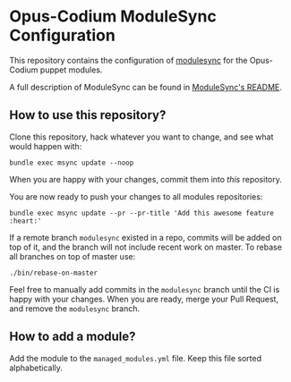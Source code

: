# Opus-Codium ModuleSync Configuration

This repository contains the configuration of
[modulesync](http://github.com/puppetlabs/modulesync) for the Opus-Codium
puppet modules.

A full description of ModuleSync can be found in [ModuleSync's
README](https://github.com/puppetlabs/modulesync).

## How to use this repository?

Clone this repository, hack whatever you want to change, and see what would
happen with:

```
bundle exec msync update --noop
```

When you are happy with your changes, commit them into *this* repository.

You are now ready to push your changes to all modules repositories:

```
bundle exec msync update --pr --pr-title 'Add this awesome feature :heart:'
```

If a remote branch `modulesync` existed in a repo, commits will be added on top
of it, and the branch will not include recent work on master.  To rebase all
branches on top of master use:

```
./bin/rebase-on-master
```

Feel free to manually add commits in the `modulesync` branch until the CI is
happy with your changes.  When you are ready, merge your Pull Request, and
remove the `modulesync` branch.

## How to add a module?

Add the module to the `managed_modules.yml` file.  Keep this file sorted
alphabetically.
